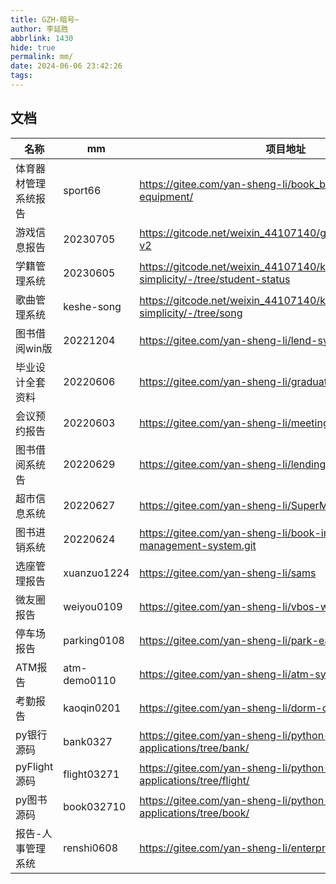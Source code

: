 ```yaml
---
title: GZH-暗号~
author: 李延胜
abbrlink: 1430
hide: true
permalink: mm/
date: 2024-06-06 23:42:26
tags:
---
```

## 文档
| 名称                 | mm      | 项目地址
| -------------------- | ------- | ------
| 体育器材管理系统报告 | sport66 | https://gitee.com/yan-sheng-li/book_borrow/tree/sports-equipment/
| 游戏信息报告        |  20230705 | https://gitcode.net/weixin_44107140/games_sys/-/tree/dev-v2
| 学籍管理系统        |  20230605 | https://gitcode.net/weixin_44107140/keshe-simplicity/-/tree/student-status
| 歌曲管理系统        |  keshe-song | https://gitcode.net/weixin_44107140/keshe-simplicity/-/tree/song
| 图书借阅win版        |  20221204 | https://gitee.com/yan-sheng-li/lend-system-win
| 毕业设计全套资料        |  20220606 | https://gitee.com/yan-sheng-li/graduation-design
| 会议预约报告        |  20220603 | https://gitee.com/yan-sheng-li/meeting.git
| 图书借阅系统告        |  20220629 | https://gitee.com/yan-sheng-li/lending_system
| 超市信息系统        |  20220627 | https://gitee.com/yan-sheng-li/SuperMarketSystem
| 图书进销系统        |  20220624 | https://gitee.com/yan-sheng-li/book-information-management-system.git
| 选座管理报告        |  xuanzuo1224| https://gitee.com/yan-sheng-li/sams
| 微友圈报告       |  weiyou0109 | https://gitee.com/yan-sheng-li/vbos-web/blob/v4-dev
| 停车场报告        |  parking0108 | https://gitee.com/yan-sheng-li/park-ease/tree/v2.0-dev/
| ATM报告        |  atm-demo0110 | https://gitee.com/yan-sheng-li/atm-sys
| 考勤报告        |  kaoqin0201 | https://gitee.com/yan-sheng-li/dorm-check/tree/2.0-dev
| py银行源码        |  bank0327 | https://gitee.com/yan-sheng-li/python-mini-applications/tree/bank/
| pyFlight源码        |  flight03271 | https://gitee.com/yan-sheng-li/python-mini-applications/tree/flight/
| py图书源码        |  book032710 | https://gitee.com/yan-sheng-li/python-mini-applications/tree/book/
| 报告-人事管理系统        |  renshi0608 | https://gitee.com/yan-sheng-li/enterprise
